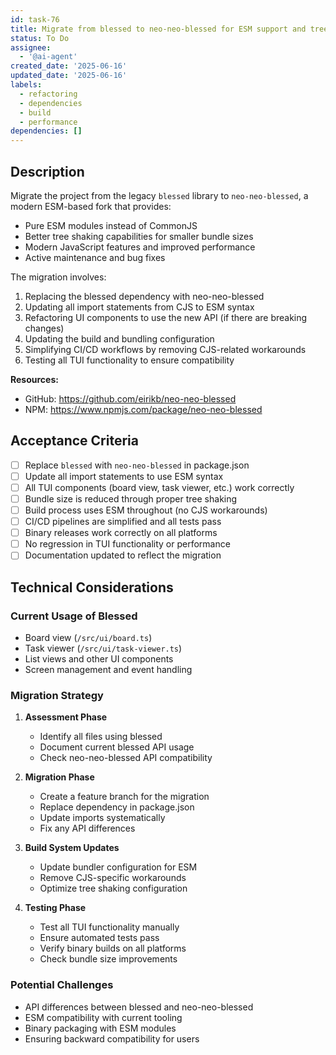 ```yaml
---
id: task-76
title: Migrate from blessed to neo-neo-blessed for ESM support and tree shaking
status: To Do
assignee:
  - '@ai-agent'
created_date: '2025-06-16'
updated_date: '2025-06-16'
labels:
  - refactoring
  - dependencies
  - build
  - performance
dependencies: []
---
```


## Description

Migrate the project from the legacy `blessed` library to `neo-neo-blessed`, a modern ESM-based fork that provides:
- Pure ESM modules instead of CommonJS
- Better tree shaking capabilities for smaller bundle sizes
- Modern JavaScript features and improved performance
- Active maintenance and bug fixes

The migration involves:
1. Replacing the blessed dependency with neo-neo-blessed
2. Updating all import statements from CJS to ESM syntax
3. Refactoring UI components to use the new API (if there are breaking changes)
4. Updating the build and bundling configuration
5. Simplifying CI/CD workflows by removing CJS-related workarounds
6. Testing all TUI functionality to ensure compatibility

**Resources:**
- GitHub: https://github.com/eirikb/neo-neo-blessed
- NPM: https://www.npmjs.com/package/neo-neo-blessed

## Acceptance Criteria

- [ ] Replace `blessed` with `neo-neo-blessed` in package.json
- [ ] Update all import statements to use ESM syntax
- [ ] All TUI components (board view, task viewer, etc.) work correctly
- [ ] Bundle size is reduced through proper tree shaking
- [ ] Build process uses ESM throughout (no CJS workarounds)
- [ ] CI/CD pipelines are simplified and all tests pass
- [ ] Binary releases work correctly on all platforms
- [ ] No regression in TUI functionality or performance
- [ ] Documentation updated to reflect the migration

## Technical Considerations

### Current Usage of Blessed
- Board view (`/src/ui/board.ts`)
- Task viewer (`/src/ui/task-viewer.ts`)
- List views and other UI components
- Screen management and event handling

### Migration Strategy
1. **Assessment Phase**
   - Identify all files using blessed
   - Document current blessed API usage
   - Check neo-neo-blessed API compatibility

2. **Migration Phase**
   - Create a feature branch for the migration
   - Replace dependency in package.json
   - Update imports systematically
   - Fix any API differences

3. **Build System Updates**
   - Update bundler configuration for ESM
   - Remove CJS-specific workarounds
   - Optimize tree shaking configuration

4. **Testing Phase**
   - Test all TUI functionality manually
   - Ensure automated tests pass
   - Verify binary builds on all platforms
   - Check bundle size improvements

### Potential Challenges
- API differences between blessed and neo-neo-blessed
- ESM compatibility with current tooling
- Binary packaging with ESM modules
- Ensuring backward compatibility for users
